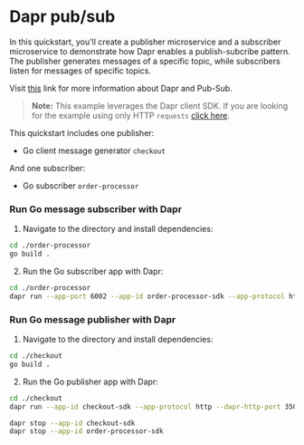 # Dapr pub/sub

In this quickstart, you'll create a publisher microservice and a subscriber microservice to demonstrate how Dapr enables a publish-subcribe pattern. The publisher generates messages of a specific topic, while subscribers listen for messages of specific topics.

Visit [this](https://docs.dapr.io/developing-applications/building-blocks/pubsub/) link for more information about Dapr and Pub-Sub.

> **Note:** This example leverages the Dapr client SDK.  If you are looking for the example using only HTTP `requests` [click here](../http).

This quickstart includes one publisher:

- Go client message generator `checkout` 

And one subscriber: 
 
- Go subscriber `order-processor`

### Run Go message subscriber with Dapr

1. Navigate to the directory and install dependencies: 

<!-- STEP
name: Build Go file
-->

```bash
cd ./order-processor
go build .
```
<!-- END_STEP -->

2. Run the Go subscriber app with Dapr: 

<!-- STEP
name: Run Go subscriber
expected_stdout_lines:
  - '== APP == Subscriber received:  map[orderId:10]'
  - "Exited App successfully"
expected_stderr_lines:
output_match_mode: substring
background: true
sleep: 15
-->

```bash
cd ./order-processor
dapr run --app-port 6002 --app-id order-processor-sdk --app-protocol http --dapr-http-port 3501 --resources-path ../../../components -- go run .
```

<!-- END_STEP -->

### Run Go message publisher with Dapr

1. Navigate to the directory and install dependencies: 

<!-- STEP
name: Build Go file
-->

```bash
cd ./checkout
go build .
```
<!-- END_STEP -->
2. Run the Go publisher app with Dapr: 

<!-- STEP
name: Run Go publisher
expected_stdout_lines:
  - '== APP == Published data:  {"orderId":1}'
  - '== APP == Published data:  {"orderId":2}'
  - "Exited App successfully"
expected_stderr_lines:
output_match_mode: substring
background: true
sleep: 15
-->
    
```bash
cd ./checkout
dapr run --app-id checkout-sdk --app-protocol http --dapr-http-port 3500 --resources-path ../../../components -- go run .
```

<!-- END_STEP -->

```bash
dapr stop --app-id checkout-sdk
dapr stop --app-id order-processor-sdk
```
